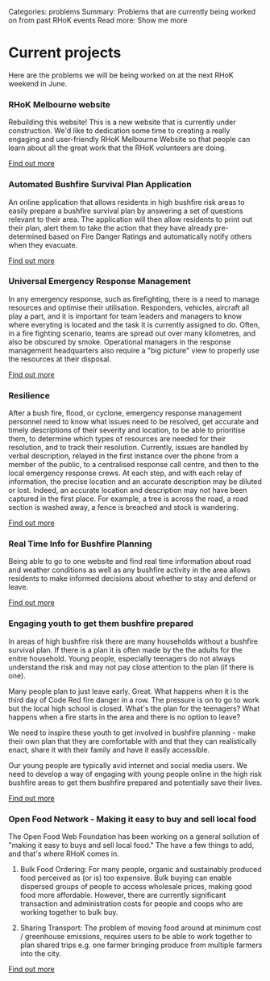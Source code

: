 Categories: problems
Summary: Problems that are currently being worked on from past RHoK events
Read more: Show me more

# Current projects

Here are the problems we will be being worked on at the next RHoK weekend in June.

### RHoK Melbourne website
Rebuilding this website!  This is a new website that is currently under construction.  We'd like to dedication some time to creating a really engaging and user-friendly RHoK Melbourne Website so that people can learn about all the great work that the RHoK volunteers are doing.

[Find out more](http://www.rhok.org/node/105986)  

### Automated Bushfire Survival Plan Application

An online application that allows residents in high bushfire risk areas to easily prepare a bushfire survival plan by answering a set of questions relevant to their area.  The application will then allow residents to print out their plan, alert them to take the action that they have already pre-determined based on Fire Danger Ratings and automatically notify others when they evacuate.

[Find out more](http://www.rhok.org/node/95047)  

### Universal Emergency Response Management

In any emergency response, such as firefighting, there is a need to manage resources and optimise their utilisation. Responders, vehicles, aircraft all play a part, and it is important for team leaders and managers to know where everyting is located and the task it is currently assigned to do. Often, in a fire fighting scenario, teams are spread out over many kilometres, and also be obscured by smoke. Operational managers in the response management headquarters also require a "big picture" view to properly use the resources at their disposal.

[Find out more](http://www.rhok.org/node/95421)  

### Resilience

After a bush fire, flood, or cyclone, emergency response management personnel need to know what issues need to be resolved, get accurate and timely descriptions of their severity and location, to be able to prioritise them, to determine which types of resources are needed for their resolution, and to track their resolution. Currently, issues are handled by verbal description, relayed in the first instance over the phone from a member of the public, to a centralised response call centre, and then to the local emergency response crews. At each step, and with each relay of information, the precise location and an accurate description may be diluted or lost. Indeed, an accurate location and description may not have been captured in the first place. For example, a tree is across the road, a road section is washed away, a fence is breached and stock is wandering.

[Find out more](http://www.rhok.org/node/84800)  
  
### Real Time Info for Bushfire Planning

Being able to go to one website and find real time information about road and weather conditions as well as any bushfire activity in the area allows residents to make informed decisions about whether to stay and defend or leave.    

[Find out more](http://www.rhok.org/node/104545)  

### Engaging youth to get them bushfire prepared

In areas of high bushfire risk there are many households without a bushfire survival plan. If there is a plan it is often made by the the adults for the enitre household. Young people, especially teenagers do not always understand the risk and may not pay close attention to the plan (if there is one).

Many people plan to just leave early. Great. What happens when it is the third day of Code Red fire danger in a row. The pressure is on to go to work but the local high school is closed. What's the plan for the teenagers? What happens when a fire starts in the area and there is no option to leave?

We need to inspire these youth to get involved in bushfire planning - make their own plan that they are comfortable with and that they can realistically enact, share it with their family and have it easily accessible. 

Our young people are typically avid internet and social media users. We need to develop a way of engaging with young people online in the high risk bushfire areas to get them bushfire prepared and potentially save their lives.

[Find out more](http://www.rhok.org/node/95048)  

### Open Food Network - Making it easy to buy and sell local food

The Open Food Web Foundation has been working on a general sollution of "making it easy to buys and sell local food."  The have a few things to add, and that's where RHoK comes in.

1) Bulk Food Ordering: For many people, organic and sustainably produced food perceived as (or is) too expensive. Bulk buying can enable dispersed groups of people to access wholesale prices, making good food more affordable. However, there are currently significant transaction and administration costs for people and coops who are working together to bulk buy.

2) Sharing Transport: The problem of moving food around at minimum cost / greenhouse emissions, requires users to be able to work together to plan shared trips e.g. one farmer bringing produce from multiple farmers into the city.

[Find out more](http://www.rhok.org/node/106805)
